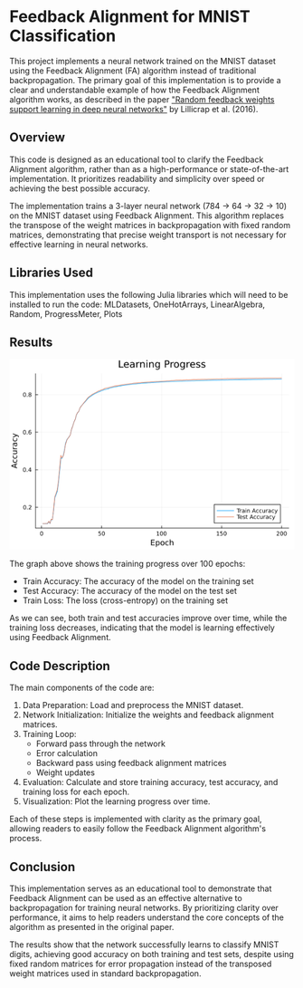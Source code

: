 # Feedback Alignment for MNIST Classification

This project implements a neural network trained on the MNIST dataset using the Feedback Alignment (FA) algorithm instead of traditional backpropagation. The primary goal of this implementation is to provide a clear and understandable example of how the Feedback Alignment algorithm works, as described in the paper ["Random feedback weights support learning in deep neural networks"](https://arxiv.org/abs/1411.0247) by Lillicrap et al. (2016).

## Overview

This code is designed as an educational tool to clarify the Feedback Alignment algorithm, rather than as a high-performance or state-of-the-art implementation. It prioritizes readability and simplicity over speed or achieving the best possible accuracy.

The implementation trains a 3-layer neural network (784 -> 64 -> 32 -> 10) on the MNIST dataset using Feedback Alignment. This algorithm replaces the transpose of the weight matrices in backpropagation with fixed random matrices, demonstrating that precise weight transport is not necessary for effective learning in neural networks.

## Libraries Used

This implementation uses the following Julia libraries which will need to be installed to run the code: MLDatasets, OneHotArrays, LinearAlgebra, Random, ProgressMeter, Plots

## Results

![Learning Progress](learning_progress.png)

The graph above shows the training progress over 100 epochs:

- Train Accuracy: The accuracy of the model on the training set
- Test Accuracy: The accuracy of the model on the test set
- Train Loss: The loss (cross-entropy) on the training set

As we can see, both train and test accuracies improve over time, while the training loss decreases, indicating that the model is learning effectively using Feedback Alignment.

## Code Description

The main components of the code are:

1. Data Preparation: Load and preprocess the MNIST dataset.
2. Network Initialization: Initialize the weights and feedback alignment matrices.
3. Training Loop:
   - Forward pass through the network
   - Error calculation
   - Backward pass using feedback alignment matrices
   - Weight updates
4. Evaluation: Calculate and store training accuracy, test accuracy, and training loss for each epoch.
5. Visualization: Plot the learning progress over time.

Each of these steps is implemented with clarity as the primary goal, allowing readers to easily follow the Feedback Alignment algorithm's process.

## Conclusion

This implementation serves as an educational tool to demonstrate that Feedback Alignment can be used as an effective alternative to backpropagation for training neural networks. By prioritizing clarity over performance, it aims to help readers understand the core concepts of the algorithm as presented in the original paper.

The results show that the network successfully learns to classify MNIST digits, achieving good accuracy on both training and test sets, despite using fixed random matrices for error propagation instead of the transposed weight matrices used in standard backpropagation.
